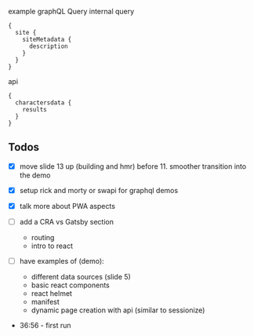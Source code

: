 example graphQL Query
internal query
```
{
  site {
    siteMetadata {
      description
    }
  }
}
```

api
```
{
  charactersdata {
    results
  }
}
```

## Todos

- [x] move slide 13 up (building and hmr) before 11. smoother transition into the demo

- [x] setup rick and morty or swapi for graphql demos

- [x] talk more about PWA aspects

- [ ] add a CRA vs Gatsby section
  - routing
  - intro to react

- [ ] have examples of (demo):
  - different data sources (slide 5)
  - basic react components
  - react helmet
  - manifest
  - dynamic page creation with api (similar to sessionize)

- 36:56 - first run

